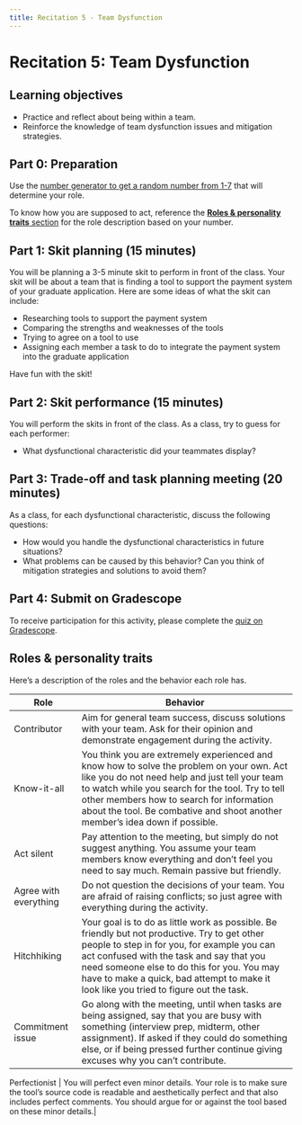 ```yaml
---
title: Recitation 5 - Team Dysfunction
---
```


# Recitation 5: Team Dysfunction

## Learning objectives
* Practice and reflect about being within a team.
* Reinforce the knowledge of team dysfunction issues and mitigation strategies.

## Part 0: Preparation
Use the [number generator to get a random number from 1-7](https://numbergenerator.org/randomnumbergenerator/1-7) that will determine your role.

To know how you are supposed to act, reference the [**Roles & personality traits** section](https://deploy-preview-111--17313.netlify.app/recitations/reci5-team-dysfunction/#roles-personality-traits) for the role description based on your number.

## Part 1: Skit planning (15 minutes)
You will be planning a 3-5 minute skit to perform in front of the class. Your skit will be about a team that is finding a tool to support the payment system of your graduate application. Here are some ideas of what the skit can include:

* Researching tools to support the payment system
* Comparing the strengths and weaknesses of the tools
* Trying to agree on a tool to use
* Assigning each member a task to do to integrate the payment system into the graduate application

Have fun with the skit!

## Part 2: Skit performance (15 minutes)
You will perform the skits in front of the class. As a class, try to guess for each performer:

* What dysfunctional characteristic did your teammates display?

## Part 3: Trade-off and task planning meeting (20 minutes)
As a class, for each dysfunctional characteristic, discuss the following questions:

* How would you handle the dysfunctional characteristics in future situations?
* What problems can be caused by this behavior? Can you think of mitigation strategies and solutions to avoid them?

## Part 4: Submit on Gradescope
To receive participation for this activity, please complete the [quiz on Gradescope](https://www.gradescope.com/courses/835182/assignments/5051704).


## Roles & personality traits
Here’s a description of the roles and the behavior each role has.

| Role      | Behavior |
| ----------- | ----------- |
| Contributor |Aim for general team success, discuss solutions with your team. Ask for their opinion and demonstrate engagement during the activity.|
Know-it-all | You think you are extremely experienced and know how to solve the problem on your own. Act like you do not need help and just tell your team to watch while you search for the tool. Try to tell other members how to search for information about the tool. Be combative and shoot another member’s idea down if possible.|
Act silent | Pay attention to the meeting, but simply do not suggest anything. You assume your team members know everything and don’t feel you need to say much. Remain passive but friendly.|
Agree with everything| Do not question the decisions of your team. You are afraid of raising conflicts; so just agree with everything during the activity.|
Hitchhiking | Your goal is to do as little work as possible. Be friendly but not productive. Try to get other people to step in for you, for example you can act confused with the task and say that you need someone else to do this for you. You may have to make a quick, bad attempt to make it look like you tried to figure out the task.|
Commitment issue | Go along with the meeting, until when tasks are being assigned, say that you are busy with something (interview prep, midterm, other assignment). If asked if they could do something else, or if being pressed further continue giving excuses why you can’t contribute.|

Perfectionist | You will perfect even minor details. Your role is to make sure the tool’s source code is readable and aesthetically perfect and that also includes perfect comments. You should argue for or against the tool based on these minor details.|

